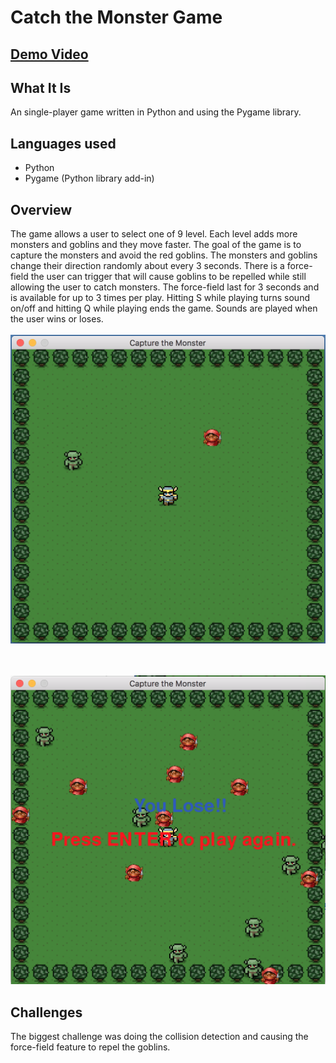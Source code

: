# Catch the Monster Game
## [Demo Video](https://www.youtube.com/watch?v=yOF8SWaLtsQ&feature=youtu.be)

## What It Is
An single-player game written in Python and using the Pygame library.


## Languages used
* Python
* Pygame (Python library add-in)


## Overview
The game allows a user to select one of 9 level. Each level adds more monsters and goblins and they move faster. The goal of the game is to capture the monsters and avoid the red goblins. The monsters and goblins change their direction randomly about every 3 seconds. There is a force-field the user can trigger that will cause goblins to be repelled while still allowing the user to catch monsters. The force-field last for 3 seconds and is available for up to 3 times per play. Hitting S while playing turns sound on/off and hitting Q while playing ends the game. Sounds are played when the user wins or loses.
<br><br>
![Level 1 Play](https://github.com/toddbri/catch-the-monster/blob/master/screenshots/level1play.png)

<br><br>
![Level 9 Play](https://github.com/toddbri/catch-the-monster/blob/master/screenshots/level9play.png)

## Challenges
The biggest challenge was doing the collision detection and causing the force-field feature to repel the goblins.

